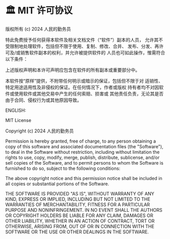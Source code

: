 
# 🏛️ MIT 许可协议

版权所有 (c) 2024 人民的勤务员

特此免费授予任何获得本软件及相关文档文件（“软件”）副本的人员，
允许其不受限制地处理软件，包括但不限于使用、复制、修改、合并、
发布、分发、再许可及/或销售软件副本的权利，并允许被提供软件的
人员也可如此操作，惟需符合以下条件：

上述版权声明和本许可声明应包含在软件的所有副本或重要部分中。

本软件按“原样”提供，不附带任何明示或暗示的保证，包括但不限于对
适销性、特定用途适用性及非侵权的保证。在任何情况下，作者或版权
持有者均不对因软件或使用软件或其他交易中产生的任何索赔、损害或
其他责任负责，无论其是否由于合同、侵权行为或其他原因导致。

ENGLISH:

MIT License

Copyright (c) 2024 人民的勤务员

Permission is hereby granted, free of charge, to any person obtaining a copy
of this software and associated documentation files (the "Software"), to deal
in the Software without restriction, including without limitation the rights
to use, copy, modify, merge, publish, distribute, sublicense, and/or sell
copies of the Software, and to permit persons to whom the Software is
furnished to do so, subject to the following conditions:

The above copyright notice and this permission notice shall be included in all
copies or substantial portions of the Software.

THE SOFTWARE IS PROVIDED "AS IS", WITHOUT WARRANTY OF ANY KIND, EXPRESS OR
IMPLIED, INCLUDING BUT NOT LIMITED TO THE WARRANTIES OF MERCHANTABILITY,
FITNESS FOR A PARTICULAR PURPOSE AND NONINFRINGEMENT. IN NO EVENT SHALL THE
AUTHORS OR COPYRIGHT HOLDERS BE LIABLE FOR ANY CLAIM, DAMAGES OR OTHER
LIABILITY, WHETHER IN AN ACTION OF CONTRACT, TORT OR OTHERWISE, ARISING FROM,
OUT OF OR IN CONNECTION WITH THE SOFTWARE OR THE USE OR OTHER DEALINGS IN THE
SOFTWARE.
